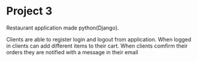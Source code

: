 # Project 3

 Restaurant application made python(Django).

Clients are able to register login and logout from application. When logged in clients can add different items to their cart. When clients comfirm their orders they are notified with a message in their email

